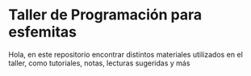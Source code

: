 # Taller de Programación para esfemitas

Hola, en este repositorio encontrar distintos materiales utilizados en el taller, como tutoriales, notas, lecturas sugeridas y más